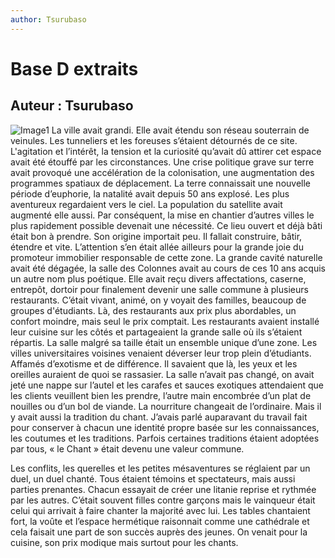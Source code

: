 ```yaml
---
author: Tsurubaso
---
```




# Base D extraits
## Auteur : Tsurubaso

![Image1](/images/800400.png)
La ville avait grandi. Elle avait étendu son réseau souterrain de veinules. Les tunneliers et les foreuses s’étaient détournés de ce site. L'agitation et l’intérêt, la tension et la curiosité qu’avait dû attirer cet espace avait été étouffé par les circonstances.
Une crise politique grave sur terre avait provoqué une accélération de la colonisation, une augmentation des programmes spatiaux de déplacement. La terre connaissait une nouvelle période d’euphorie, la natalité avait depuis 50 ans explosé. Les plus aventureux regardaient vers le ciel. La population du satellite avait augmenté elle aussi.
Par conséquent, la mise en chantier d’autres villes le plus rapidement possible devenait une nécessité. Ce lieu ouvert et déjà bâti était bon à prendre. Son origine importait peu. Il fallait construire, bâtir, étendre et vite. L’attention s’en était allée ailleurs pour la grande joie du promoteur immobilier responsable de cette zone.
La grande cavité naturelle avait été dégagée, la salle des Colonnes avait au cours de ces 10 ans acquis un autre nom plus poétique. Elle avait reçu divers affectations, caserne, entrepôt, dortoir pour finalement devenir une salle commune à plusieurs restaurants.
C’était vivant, animé, on y voyait des familles, beaucoup de groupes d'étudiants. Là, des restaurants aux prix plus abordables, un confort moindre, mais seul le prix comptait. Les restaurants avaient installé leur cuisine sur les côtés et partageaient la grande salle où ils s’étaient répartis. La salle malgré sa taille était un ensemble unique d’une zone.
Les villes universitaires voisines venaient déverser leur trop plein d’étudiants. Affamés d’exotisme et de différence. Il savaient que là, les yeux et les oreilles auraient de quoi se rassasier.
La salle n’avait pas changé, on avait jeté une nappe sur l’autel et les carafes et sauces exotiques attendaient que les clients veuillent bien les prendre, l’autre main encombrée d’un plat de nouilles ou d’un bol de viande. La nourriture changeait de l’ordinaire. 
Mais il y avait aussi la tradition du chant. J’avais parlé auparavant du travail fait pour conserver à chacun une identité propre basée sur les connaissances, les coutumes et les traditions. Parfois certaines traditions étaient adoptées par tous, « le Chant » était devenu une valeur commune.

Les conflits, les querelles et les petites mésaventures se réglaient par un duel, un duel chanté.
Tous étaient témoins et spectateurs, mais aussi parties prenantes. Chacun essayait de créer une litanie reprise et rythmée par les autres. C’était souvent filles contre garçons mais le vainqueur était celui qui arrivait à faire chanter la majorité avec lui. Les tables chantaient fort, la voûte et l’espace hermétique raisonnait comme une cathédrale et cela faisait une part de son succès auprès des jeunes. On venait pour la cuisine, son prix modique mais surtout pour les chants.

